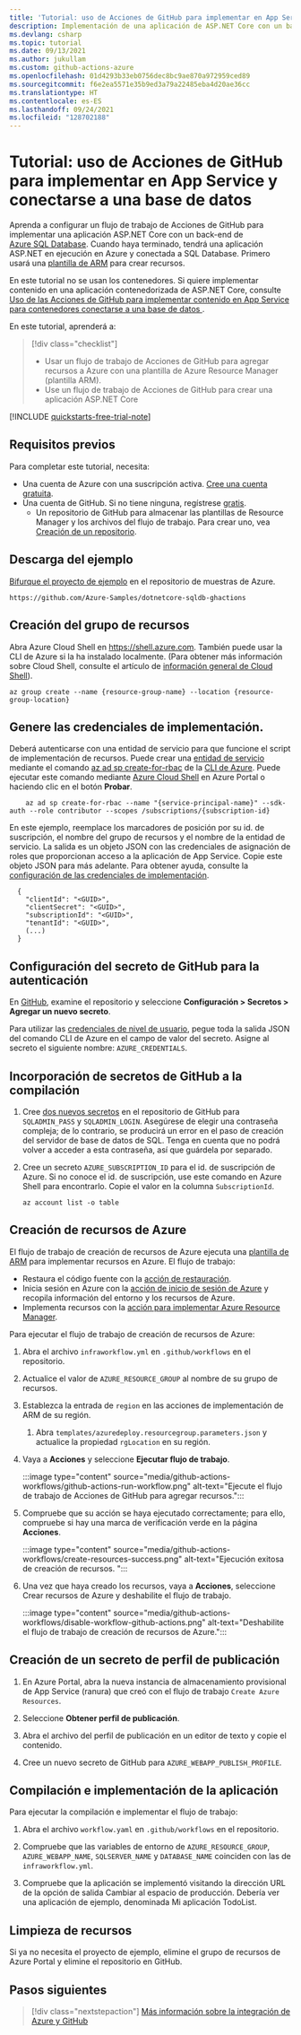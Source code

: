 ```yaml
---
title: 'Tutorial: uso de Acciones de GitHub para implementar en App Service y conectarse a una base de datos'
description: Implementación de una aplicación de ASP.NET Core con un back-end de base de datos en Azure con Acciones de GitHub
ms.devlang: csharp
ms.topic: tutorial
ms.date: 09/13/2021
ms.author: jukullam
ms.custom: github-actions-azure
ms.openlocfilehash: 01d4293b33eb0756dec8bc9ae870a972959ced89
ms.sourcegitcommit: f6e2ea5571e35b9ed3a79a22485eba4d20ae36cc
ms.translationtype: HT
ms.contentlocale: es-ES
ms.lasthandoff: 09/24/2021
ms.locfileid: "128702188"
---
```

# <a name="tutorial-use-github-actions-to-deploy-to-app-service-and-connect-to-a-database"></a>Tutorial: uso de Acciones de GitHub para implementar en App Service y conectarse a una base de datos

Aprenda a configurar un flujo de trabajo de Acciones de GitHub para implementar una aplicación ASP.NET Core con un back-end de [Azure SQL Database](../azure-sql/database/sql-database-paas-overview.md). Cuando haya terminado, tendrá una aplicación ASP.NET en ejecución en Azure y conectada a SQL Database. Primero usará una [plantilla de ARM](/azure/azure-resource-manager/templates/overview) para crear recursos.

En este tutorial no se usan los contenedores. Si quiere implementar contenido en una aplicación contenedorizada de ASP.NET Core, consulte [Uso de las Acciones de GitHub para implementar contenido en App Service para contenedores conectarse a una base de datos ](app-service-sql-github-actions.md).

En este tutorial, aprenderá a:

> [!div class="checklist"]
>
> - Usar un flujo de trabajo de Acciones de GitHub para agregar recursos a Azure con una plantilla de Azure Resource Manager (plantilla ARM).
> - Use un flujo de trabajo de Acciones de GitHub para crear una aplicación ASP.NET Core

[!INCLUDE [quickstarts-free-trial-note](../../includes/quickstarts-free-trial-note.md)]

## <a name="prerequisites"></a>Requisitos previos

Para completar este tutorial, necesita:

- Una cuenta de Azure con una suscripción activa. [Cree una cuenta gratuita](https://azure.microsoft.com/free/?WT.mc_id=A261C142F).
- Una cuenta de GitHub. Si no tiene ninguna, regístrese [gratis](https://github.com/join).
  - Un repositorio de GitHub para almacenar las plantillas de Resource Manager y los archivos del flujo de trabajo. Para crear uno, vea [Creación de un repositorio](https://docs.github.com/en/github/creating-cloning-and-archiving-repositories/creating-a-new-repository).

## <a name="download-the-sample"></a>Descarga del ejemplo

[Bifurque el proyecto de ejemplo](https://github.com/Azure-Samples/dotnetcore-sqldb-ghactions) en el repositorio de muestras de Azure.

```
https://github.com/Azure-Samples/dotnetcore-sqldb-ghactions
```

## <a name="create-the-resource-group"></a>Creación del grupo de recursos

Abra Azure Cloud Shell en https://shell.azure.com. También puede usar la CLI de Azure si la ha instalado localmente. (Para obtener más información sobre Cloud Shell, consulte el artículo de [información general de Cloud Shell](../cloud-shell/overview.md)).

```azurecli-interactive
az group create --name {resource-group-name} --location {resource-group-location}
```

## <a name="generate-deployment-credentials"></a>Genere las credenciales de implementación.

Deberá autenticarse con una entidad de servicio para que funcione el script de implementación de recursos. Puede crear una [entidad de servicio](../active-directory/develop/app-objects-and-service-principals.md#service-principal-object) mediante el comando [az ad sp create-for-rbac](/cli/azure/ad/sp#az_ad_sp_create_for_rbac) de la [CLI de Azure](/cli/azure/). Puede ejecutar este comando mediante [Azure Cloud Shell](https://shell.azure.com/) en Azure Portal o haciendo clic en el botón **Probar**.

```azurecli-interactive
    az ad sp create-for-rbac --name "{service-principal-name}" --sdk-auth --role contributor --scopes /subscriptions/{subscription-id}
```

En este ejemplo, reemplace los marcadores de posición por su id. de suscripción, el nombre del grupo de recursos y el nombre de la entidad de servicio. La salida es un objeto JSON con las credenciales de asignación de roles que proporcionan acceso a la aplicación de App Service. Copie este objeto JSON para más adelante. Para obtener ayuda, consulte la [configuración de las credenciales de implementación](https://github.com/Azure/login#configure-deployment-credentials).

```output
  {
    "clientId": "<GUID>",
    "clientSecret": "<GUID>",
    "subscriptionId": "<GUID>",
    "tenantId": "<GUID>",
    (...)
  }
```

## <a name="configure-the-github-secret-for-authentication"></a>Configuración del secreto de GitHub para la autenticación

En [GitHub](https://github.com/), examine el repositorio y seleccione **Configuración > Secretos > Agregar un nuevo secreto**.

Para utilizar las [credenciales de nivel de usuario](#generate-deployment-credentials), pegue toda la salida JSON del comando CLI de Azure en el campo de valor del secreto. Asigne al secreto el siguiente nombre: `AZURE_CREDENTIALS`.

## <a name="add-github-secrets-for-your-build"></a>Incorporación de secretos de GitHub a la compilación

1. Cree [dos nuevos secretos](https://docs.github.com/en/actions/reference/encrypted-secrets#creating-encrypted-secrets-for-a-repository) en el repositorio de GitHub para `SQLADMIN_PASS` y `SQLADMIN_LOGIN`. Asegúrese de elegir una contraseña compleja; de lo contrario, se producirá un error en el paso de creación del servidor de base de datos de SQL. Tenga en cuenta que no podrá volver a acceder a esta contraseña, así que guárdela por separado.

2. Cree un secreto `AZURE_SUBSCRIPTION_ID` para el id. de suscripción de Azure. Si no conoce el id. de suscripción, use este comando en Azure Shell para encontrarlo. Copie el valor en la columna `SubscriptionId`.
    ```azurecli
    az account list -o table
    ```
 
## <a name="create-azure-resources"></a>Creación de recursos de Azure

El flujo de trabajo de creación de recursos de Azure ejecuta una [plantilla de ARM](/azure/azure-resource-manager/templates/overview) para implementar recursos en Azure. El flujo de trabajo:

- Restaura el código fuente con la [acción de restauración](https://github.com/marketplace/actions/checkout).
- Inicia sesión en Azure con la [acción de inicio de sesión de Azure](https://github.com/marketplace/actions/azure-login) y recopila información del entorno y los recursos de Azure.
- Implementa recursos con la [acción para implementar Azure Resource Manager](https://github.com/marketplace/actions/deploy-azure-resource-manager-arm-template).

Para ejecutar el flujo de trabajo de creación de recursos de Azure:

1. Abra el archivo `infraworkflow.yml` en `.github/workflows` en el repositorio.

1. Actualice el valor de `AZURE_RESOURCE_GROUP` al nombre de su grupo de recursos.

1. Establezca la entrada de `region` en las acciones de implementación de ARM de su región. 
    1. Abra `templates/azuredeploy.resourcegroup.parameters.json` y actualice la propiedad `rgLocation` en su región.
 
1. Vaya a **Acciones** y seleccione **Ejecutar flujo de trabajo**.

   :::image type="content" source="media/github-actions-workflows/github-actions-run-workflow.png" alt-text="Ejecute el flujo de trabajo de Acciones de GitHub para agregar recursos.":::

1. Compruebe que su acción se haya ejecutado correctamente; para ello, compruebe si hay una marca de verificación verde en la página **Acciones**.

   :::image type="content" source="media/github-actions-workflows/create-resources-success.png" alt-text="Ejecución exitosa de creación de recursos. ":::

1. Una vez que haya creado los recursos, vaya a **Acciones**, seleccione Crear recursos de Azure y deshabilite el flujo de trabajo. 
 
    :::image type="content" source="media/github-actions-workflows/disable-workflow-github-actions.png" alt-text="Deshabilite el flujo de trabajo de creación de recursos de Azure.":::

## <a name="create-a-publish-profile-secret"></a>Creación de un secreto de perfil de publicación

1. En Azure Portal, abra la nueva instancia de almacenamiento provisional de App Service (ranura) que creó con el flujo de trabajo `Create Azure Resources`.

1. Seleccione **Obtener perfil de publicación**.

1. Abra el archivo del perfil de publicación en un editor de texto y copie el contenido. 

1. Cree un nuevo secreto de GitHub para `AZURE_WEBAPP_PUBLISH_PROFILE`. 

## <a name="build-and-deploy-your-app"></a>Compilación e implementación de la aplicación

Para ejecutar la compilación e implementar el flujo de trabajo:

1. Abra el archivo `workflow.yaml` en `.github/workflows` en el repositorio.

1. Compruebe que las variables de entorno de `AZURE_RESOURCE_GROUP`, `AZURE_WEBAPP_NAME`, `SQLSERVER_NAME` y `DATABASE_NAME` coinciden con las de `infraworkflow.yml`.

1. Compruebe que la aplicación se implementó visitando la dirección URL de la opción de salida Cambiar al espacio de producción. Debería ver una aplicación de ejemplo, denominada Mi aplicación TodoList. 
 
## <a name="clean-up-resources"></a>Limpieza de recursos

Si ya no necesita el proyecto de ejemplo, elimine el grupo de recursos de Azure Portal y elimine el repositorio en GitHub. 

## <a name="next-steps"></a>Pasos siguientes

> [!div class="nextstepaction"]
> [Más información sobre la integración de Azure y GitHub](/azure/developer/github/)
